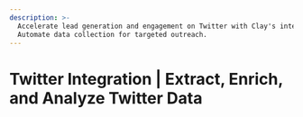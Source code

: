 ```yaml
---
description: >-
  Accelerate lead generation and engagement on Twitter with Clay's integration.
  Automate data collection for targeted outreach.
---
```


# Twitter Integration | Extract, Enrich, and Analyze Twitter Data

